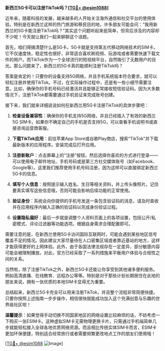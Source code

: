 **新西兰5G卡可以注册TikTok吗？[[TG💪+ @esim1088](https://t.me/s/esim1088)]**

近年来，随着科技的发展，越来越多的人开始关注海外通信和社交平台的使用体验。特别是在新西兰这样的热门旅游和移民目的地，许多朋友可能会问：“我用新西兰的5G卡能注册TikTok吗？”其实这个问题听起来挺简单，但背后涉及的内容却不少呢！今天就让我们一起来聊聊这个话题。

首先，咱们得搞清楚什么是5G卡。5G卡就是支持第五代移动网络技术的SIM卡。它不仅速度快，稳定性也很好，非常适合喜欢刷视频、玩游戏或者需要快速下载文件的用户。而TikTok作为一个全球流行的短视频平台，自然吸引了无数用户的目光。那么问题来了，新西兰的5G卡真的能顺利注册TikTok吗？

答案是肯定的！只要你的设备支持5G网络，并且手机系统版本符合要求，就可以轻松注册并使用TikTok。不过，在实际操作过程中，还是有一些小细节需要注意。比如，确保你的手机号码已经激活并且能够正常接收短信验证码。因为大多数情况下，注册TikTok都需要通过手机验证来完成账号创建。

接下来，我们就来详细说说如何在新西兰用5G卡注册TikTok的具体步骤吧：

1. **检查设备兼容性**：确保你的手机支持5G网络，并且已经插入了有效的新西兰5G SIM卡。如果你不确定自己的手机是否支持5G，可以查看手机说明书或直接咨询运营商客服。

2. **下载TikTok应用**：前往苹果App Store或谷歌Play商店，搜索“TikTok”并下载最新版本的应用程序。安装完成后打开应用。

3. **注册新账户**：点击屏幕上的“注册”按钮，然后选择你喜欢的方式进行登录——可以使用电子邮件地址、手机号码或是第三方社交媒体账号（如Facebook、Google等）。这里我们推荐使用手机号码注册，因为这样可以直接绑定新西兰5G卡的信息。

4. **填写个人信息**：按照提示输入姓名、生日等相关资料，并上传头像照片。记住要真实填写这些信息哦，否则可能会影响后续功能的正常使用。

5. **验证身份**：系统会向你提供的手机号发送一条包含验证码的消息，请及时查收并在应用程序内输入正确的验证码以完成身份验证过程。

6. **设置隐私偏好**：最后一步就是调整个人资料页面上的各项设置，包括公开/私密模式、评论过滤器等功能选项。根据自身需求合理配置即可。

需要注意的是，在新西兰使用5G卡访问国际互联网时，可能会遇到某些地区信号覆盖不足的情况。因此建议大家尽量待在人口密集区域或者靠近基站的地方，这样才能获得更好的上网体验。此外，由于各国法律法规存在一定差异，部分敏感内容可能会被限制播放。对此，官方已经采取了一系列措施来平衡用户体验与合规性之间的关系。

当然啦，除了注册TikTok之外，新西兰5G卡还能让你享受到其他诸多便利服务。例如高清直播、在线教育、远程办公等等。特别是对于那些计划长期居住在此地的朋友来说，拥有一张优质的本地SIM卡显得尤为重要。

总结起来，新西兰5G卡完全可以用来注册TikTok，并且整个流程非常简便快捷。只要你按照上述指南一步步操作，相信很快就能成功加入这个充满创意与乐趣的世界级社区啦！

**温馨提示**：如果觉得手动切换不同国家地区的网络设置比较麻烦的话，不妨考虑一下购买一张ESIM卡。这种虚拟SIM卡无需物理更换卡片，只需通过手机端简单几步就能轻松接入全球各地优质网络资源。而且相比传统实体SIM卡而言，ESIM卡更加环保便捷，特别适合经常旅行或者需要频繁更改地点工作的朋友们使用哦！

[[TG💪+ @esim1088](https://t.me/s/esim1088) ![Image](https://i.postimg.cc/4NQfJmqS/Snipaste-2025-05-13-00-14-12.png)]